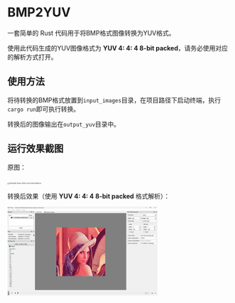 # BMP2YUV

一套简单的 Rust 代码用于将BMP格式图像转换为YUV格式。

使用此代码生成的YUV图像格式为 **YUV 4: 4: 4 8-bit packed**，请务必使用对应的解析方式打开。

## 使用方法

将待转换的BMP格式放置到`input_images`目录，在项目路径下启动终端，执行`cargo run`即可执行转换。

转换后的图像输出在`output_yuv`目录中。

## 运行效果截图

原图：

<img title="" src="./images/7d47ed62-8cbb-4942-bcdf-2e0fc446b7ca.png" alt="7d47ed62-8cbb-4942-bcdf-2e0fc446b7ca" data-align="inline" style="zoom:25%;">

转换后效果（使用 **YUV 4: 4: 4 8-bit packed** 格式解析）：

<img title="" src="./images/7e50809c-d7f6-4ebb-90fd-72a4d2ea1f33.png" alt="7e50809c-d7f6-4ebb-90fd-72a4d2ea1f33" style="zoom:33%;">
